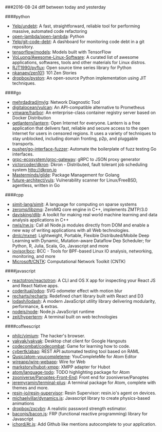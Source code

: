 ###2016-08-24
diff between today and yesterday

####python
* [Yelp/undebt](https://github.com/Yelp/undebt): A fast, straightforward, reliable tool for performing massive, automated code refactoring
* [open-lambda/open-lambda](https://github.com/open-lambda/open-lambda): Python
* [Yelp/git-code-debt](https://github.com/Yelp/git-code-debt): A dashboard for monitoring code debt in a git repository.
* [tensorflow/models](https://github.com/tensorflow/models): Models built with TensorFlow
* [VoLuong/Awesome-Linux-Software](https://github.com/VoLuong/Awesome-Linux-Software):  A curated list of awesome applications, softwares, tools and other materials for Linux distros.
* [RJT1990/pyflux](https://github.com/RJT1990/pyflux): Open source time series library for Python
* [nkanaev/zen101](https://github.com/nkanaev/zen101): 101 Zen Stories
* [dropbox/pyston](https://github.com/dropbox/pyston): An open-source Python implementation using JIT techniques.

####go
* [mehrdadrad/mylg](https://github.com/mehrdadrad/mylg): Network Diagnostic Tool
* [digitalocean/vulcan](https://github.com/digitalocean/vulcan): An API-compatible alternative to Prometheus
* [vmware/harbor](https://github.com/vmware/harbor): An enterprise-class container registry server based on Docker Distribution
* [getlantern/lantern](https://github.com/getlantern/lantern):  Open Internet for everyone. Lantern is a free application that delivers fast, reliable and secure access to the open Internet for users in censored regions. It uses a variety of techniques to stay unblocked, including domain fronting, p2p, and pluggable transports.
* [pusher/go-interface-fuzzer](https://github.com/pusher/go-interface-fuzzer): Automate the boilerplate of fuzz testing Go interfaces.
* [grpc-ecosystem/grpc-gateway](https://github.com/grpc-ecosystem/grpc-gateway): gRPC to JSON proxy generator
* [victorcoder/dkron](https://github.com/victorcoder/dkron): Dkron - Distributed, fault tolerant job scheduling system http://dkron.io
* [Masterminds/glide](https://github.com/Masterminds/glide): Package Management for Golang
* [future-architect/vuls](https://github.com/future-architect/vuls): Vulnerability scanner for Linux/FreeBSD, agentless, written in Go

####cpp
* [simit-lang/simit](https://github.com/simit-lang/simit): A language for computing on sparse systems
* [zeromq/libzmq](https://github.com/zeromq/libzmq): ZeroMQ core engine in C++, implements ZMTP/3.0
* [davisking/dlib](https://github.com/davisking/dlib): A toolkit for making real world machine learning and data analysis applications in C++
* [nwjs/nw.js](https://github.com/nwjs/nw.js): Call all Node.js modules directly from DOM and enable a new way of writing applications with all Web technologies.
* [dmlc/mxnet](https://github.com/dmlc/mxnet): Lightweight, Portable, Flexible Distributed/Mobile Deep Learning with Dynamic, Mutation-aware Dataflow Dep Scheduler; for Python, R, Julia, Scala, Go, Javascript and more
* [iovisor/bcc](https://github.com/iovisor/bcc): BCC - Tools for BPF-based Linux IO analysis, networking, monitoring, and more
* [Microsoft/CNTK](https://github.com/Microsoft/CNTK): Computational Network Toolkit (CNTK)

####javascript
* [reactotron/reactotron](https://github.com/reactotron/reactotron): A CLI and OS X app for inspecting your React JS and React Native apps.
* [coderitual/odoo](https://github.com/coderitual/odoo): SVG odometer effect with motion blur
* [recharts/recharts](https://github.com/recharts/recharts): Redefined chart library built with React and D3
* [lodash/lodash](https://github.com/lodash/lodash): A modern JavaScript utility library delivering modularity, performance, & extras.
* [nodejs/node](https://github.com/nodejs/node): Node.js JavaScript runtime 
* [zeit/hyperterm](https://github.com/zeit/hyperterm): A terminal built on web technologies

####coffeescript
* [philc/vimium](https://github.com/philc/vimium): The hacker's browser.
* [yakyak/yakyak](https://github.com/yakyak/yakyak): Desktop chat client for Google Hangouts
* [codecombat/codecombat](https://github.com/codecombat/codecombat): Game for learning how to code.
* [cybertk/abao](https://github.com/cybertk/abao): REST API automated testing tool based on RAML
* [Qusic/atom-youcompleteme](https://github.com/Qusic/atom-youcompleteme): YouCompleteMe for Atom Editor
* [wireapp/wire-webapp](https://github.com/wireapp/wire-webapp):  Wire for Web
* [markstory/hubot-xmpp](https://github.com/markstory/hubot-xmpp): XMPP adapter for Hubot
* [atom/language-todo](https://github.com/atom/language-todo): TODO highlighting package for Atom
* [zooniverse/Panoptes-Front-End](https://github.com/zooniverse/Panoptes-Front-End): Front end for zooniverse/Panoptes
* [jeremyramin/terminal-plus](https://github.com/jeremyramin/terminal-plus): A terminal package for Atom, complete with themes and more.
* [resin-io/resin-supervisor](https://github.com/resin-io/resin-supervisor): Resin Supervisor: resin.io's agent on devices.
* [michaelvillar/dynamics.js](https://github.com/michaelvillar/dynamics.js): Javascript library to create physics-based animations
* [dropbox/zxcvbn](https://github.com/dropbox/zxcvbn): A realistic password strength estimator.
* [baconjs/bacon.js](https://github.com/baconjs/bacon.js): FRP (functional reactive programming) library for Javascript
* [ichord/At.js](https://github.com/ichord/At.js): Add Github like mentions autocomplete to your application.
